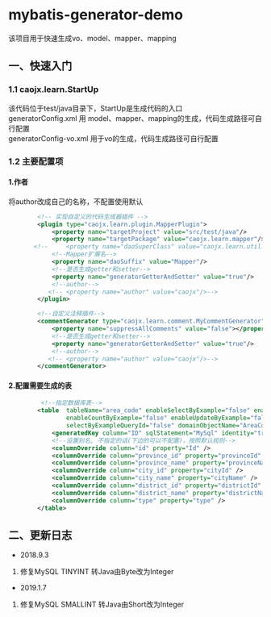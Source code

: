 # mybatis-generator-demo

该项目用于快速生成vo、model、mapper、mapping

## 一、快速入门
### 1.1 caojx.learn.StartUp

该代码位于test/java目录下，StartUp是生成代码的入口   
generatorConfig.xml 用 model、mapper、mapping的生成，代码生成路径可自行配置    
generatorConfig-vo.xml 用于vo的生成，代码生成路径可自行配置

### 1.2 主要配置项

#### 1.作者
将author改成自己的名称，不配置使用默认
```xml
        <!-- 实现自定义的代码生成器插件 -->
        <plugin type="caojx.learn.plugin.MapperPlugin">
            <property name="targetProject" value="src/test/java"/>
            <property name="targetPackage" value="caojx.learn.mapper"/>
       <!--     <property name="daoSuperClass" value="caojx.learn.util.BaseMapper"/>-->
            <!--Mapper扩展名-->
            <property name="daoSuffix" value="Mapper"/>
            <!--是否生成getter和setter-->
            <property name="generatorGetterAndSetter" value="true"/>
            <!--author-->
           <!-- <property name="author" value="caojx"/>-->
        </plugin>

        <!--自定义注释插件-->
        <commentGenerator type="caojx.learn.comment.MyCommentGenerator">
            <property name="suppressAllComments" value="false"></property>
            <!--是否生成getter和setter-->
            <property name="generatorGetterAndSetter" value="true"/>
            <!--author-->
           <!-- <property name="author" value="caojx"/>-->
        </commentGenerator>
```

#### 2.配置需要生成的表
```xml
         <!--指定数据库表-->
        <table  tableName="area_code" enableSelectByExample="false" enableDeleteByExample="false"
                enableCountByExample="false" enableUpdateByExample="false"
                selectByExampleQueryId="false" domainObjectName="AreaCode">
            <generatedKey column="ID" sqlStatement="MySql" identity="true"/>
            <!--设置别名, 不指定的话(下边的可以不配置)，按照默认规则-->
            <columnOverride column="id" property="Id" />
            <columnOverride column="province_id" property="provinceId" />
            <columnOverride column="province_name" property="provinceName" />
            <columnOverride column="city_id" property="cityId" />
            <columnOverride column="city_name" property="cityName" />
            <columnOverride column="district_id" property="districtId" />
            <columnOverride column="district_name" property="districtName" />
            <columnOverride column="type" property="type" />
        </table>
```

## 二、更新日志
- 2018.9.3  
 1. 修复MySQL TINYINT 转Java由Byte改为Integer
 
 - 2019.1.7
 1. 修复MySQL SMALLINT 转Java由Short改为Integer
